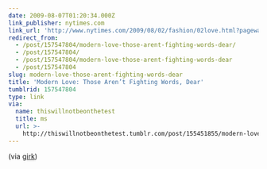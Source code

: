```yaml
---
date: 2009-08-07T01:20:34.000Z
link_publisher: nytimes.com
link_url: 'http://www.nytimes.com/2009/08/02/fashion/02love.html?pagewanted=all'
redirect_from:
  - /post/157547804/modern-love-those-arent-fighting-words-dear/
  - /post/157547804/
  - /post/157547804/modern-love-those-arent-fighting-words-dear
  - /post/157547804
slug: modern-love-those-arent-fighting-words-dear
title: 'Modern Love: Those Aren’t Fighting Words, Dear'
tumblrid: 157547804
type: link
via:
  name: thiswillnotbeonthetest
  title: ms
  url: >-
    http://thiswillnotbeonthetest.tumblr.com/post/155451855/modern-love-those-arent-fighting-words-dear
---
```

<p>(via <a href="http://girk.tumblr.com/">girk</a>)</p>
